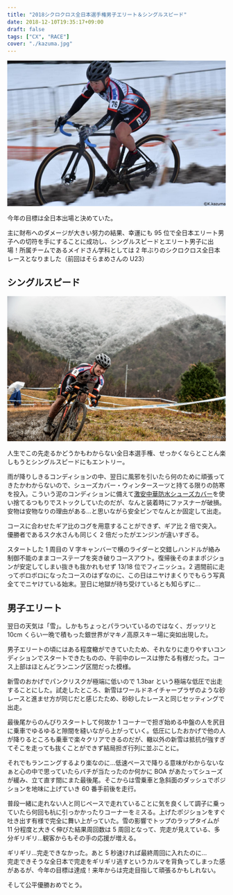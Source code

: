 ```yaml
---
title: "2018シクロクロス全日本選手権男子エリート＆シングルスピード"
date: 2018-12-10T19:35:17+09:00
draft: false
tags: ["CX", "RACE"]
cover: "./kazuma.jpg"
---
```


![image](./kazuma.jpg)

今年の目標は全日本出場と決めていた。

主に財布へのダメージが大きい努力の結果、幸運にも 95 位で全日本エリート男子への切符を手にすることに成功し、シングルスピードとエリート男子に出場！所属チームであるメイドさん学科としては 2 年ぶりのシクロクロス全日本レースとなりました（前回はそらまめさんの U23）

## シングルスピード

![image](./kikuzo.jpg)

人生でこの先走るかどうかもわからない全日本選手権、せっかくならとことん楽しもうとシングルスピードにもエントリー。

雨が降りしきるコンディションの中、翌日に風邪を引いたら何のために頑張ってきたかわからないので、シューズカバー・ウィンタースーツと持てる限りの防寒を投入。こういう泥のコンディションに備えて[激安中華防水シューズカバー](https://amzn.to/2L7sLI9)を使い捨てるつもりでストックしていたのだが、なんと装着時にファスナーが破損。安物は安物なりの理由がある…と思いながら安全ピンでなんとか固定して出走。

コースに合わせたギア比のコグを用意することができず、ギア比 2 倍で突入。優勝者であるスク水さんも同じく 2 倍だったがエンジンが違いすぎる。

スタートした 1 周目の V 字キャンバーで横のライダーと交錯しハンドルが絡み制御不能のままコーステープを突き破りコースアウト。復帰後そのままポジションが安定してしまい抜きも抜かれもせず 13/18 位でフィニッシュ。2 週間前に走ってボロボロになったコースのはずなのに、この日はニヤけまくりでもらう写真全てでニヤけている始末。翌日に地獄が待ち受けているとも知らずに…

## 男子エリート

翌日の天気は「雪」。しかもちょっとパラついているのではなく、ガッツリと 10cm くらい一晩で積もった銀世界がマキノ高原スキー場に突如出現した。

男子エリートの頃にはある程度轍ができていたため、それなりに走りやすいコンディションでスタートできたものの、午前中のレースは惨たる有様だった。コース上部はほとんどランニング区間だった模様。

新雪のおかげでパンクリスクが極端に低いので 1.3bar という極端な低圧で出走することにした。試走したところ、新雪はワールドネイチャープラザのような砂レースと進ませ方が同じだと感じたため、砂砂したレースと同じセッティングで出走。

最後尾からのんびりスタートして何故か 1 コーナーで担ぎ始める中盤の人を尻目に乗車でゆるゆると隙間を縫いながら上がっていく。低圧にしたおかげで他の人が降りるところも乗車で楽々クリアできるのだが、轍以外の新雪は抵抗が強すぎてそこを走っても抜くことができず結局担ぎ行列に並ぶことに。

それでもランニングするより楽なのに…低速ペースで降りる意味がわからないなぁと心の中で思っていたらバチが当たったのか何かに BOA があたってシューズが緩み、立て直す間にまた最後尾。そこからは雪乗車と急斜面のダッシュでポジションを地味に上げていき 60 番手前後を走行。

普段一緒に走れない人と同じペースで走れていることに気を良くして調子に乗っていたら何回も杭に引っかかったりコーナーをミスる。上げたポジションをすぐ吐き出す有様で完全に舞い上がっていた。雪の影響でトップのラップタイムが 11 分程度と大きく伸びた結果周回数は 5 周回となって、完走が見えている、多分ギリギリ…観客からもその手の応援が増える。

ギリギリ…完走できなかった。あと 5 秒速ければ最終周回に入れたのに…  
完走できそうな全日本で完走をギリギリ逃すというカルマを背負ってしまった感があるが、今年の目標は達成！来年からは完走目指して頑張るかもしれない。

そして公平優勝おめでとう。

<LinkBox isAmazonLink url="https://www.amazon.co.jp/dp/B007PLDRAC/" />
